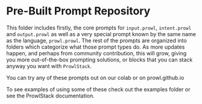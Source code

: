 # Pre-Built Prompt Repository

This folder includes firstly, the core prompts for `input.prowl`, `intent.prowl` and `output.prowl` as well as a very special prompt known by the same name as the language, `prowl.prowl`.  The rest of the prompts are organized into folders which categorize what those prompt types do. As more updates happen, and perhaps from community contribution, this will grow, giving you more out-of-the-box prompting solutions, or blocks that you can stack anyway you want with `ProwlStack`.

You can try any of these prompts out on our colab or on prowl.github.io

To see examples of using some of these check out the examples folder or see the ProwlStack documentation.
